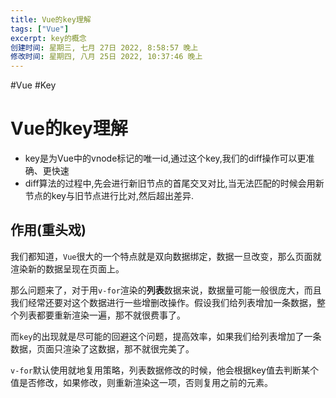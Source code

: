 ```yaml
---
title: Vue的key理解
tags: ["Vue"]
excerpt: key的概念
创建时间: 星期三, 七月 27日 2022, 8:58:57 晚上
修改时间: 星期四, 八月 25日 2022, 10:37:46 晚上
---
```

#Vue #Key

# Vue的key理解

- key是为Vue中的vnode标记的唯一id,通过这个key,我们的diff操作可以更准确、更快速
- diff算法的过程中,先会进行新旧节点的首尾交叉对比,当无法匹配的时候会用新节点的key与旧节点进行比对,然后超出差异.

## 作用(重头戏)

我们都知道，`Vue`很大的一个特点就是双向数据绑定，数据一旦改变，那么页面就渲染新的数据呈现在页面上。

那么问题来了，对于用`v-for`渲染的**列表**数据来说，数据量可能一般很庞大，而且我们经常还要对这个数据进行一些增删改操作。假设我们给列表增加一条数据，整个列表都要重新渲染一遍，那不就很费事了。

而`key`的出现就是尽可能的回避这个问题，提高效率，如果我们给列表增加了一条数据，页面只渲染了这数据，那不就很完美了。

`v-for`默认使用就地复用策略，列表数据修改的时候，他会根据key值去判断某个值是否修改，如果修改，则重新渲染这一项，否则复用之前的元素。
